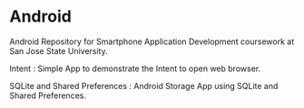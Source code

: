 Android
=======
Android Repository for Smartphone Application Development coursework at San Jose State University.

Intent : Simple App to demonstrate the Intent to open web browser.

SQLite and Shared Preferences : Android Storage App using SQLite and Shared Preferences.